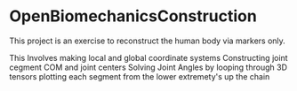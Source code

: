 # OpenBiomechanicsConstruction
This project is an exercise to reconstruct the human body via markers only. 

This Involves making local and global coordinate systems 
Constructing joint cegment COM and joint centers
Solving Joint Angles by looping through 3D tensors
plotting each segment from the lower extremety's up the chain
